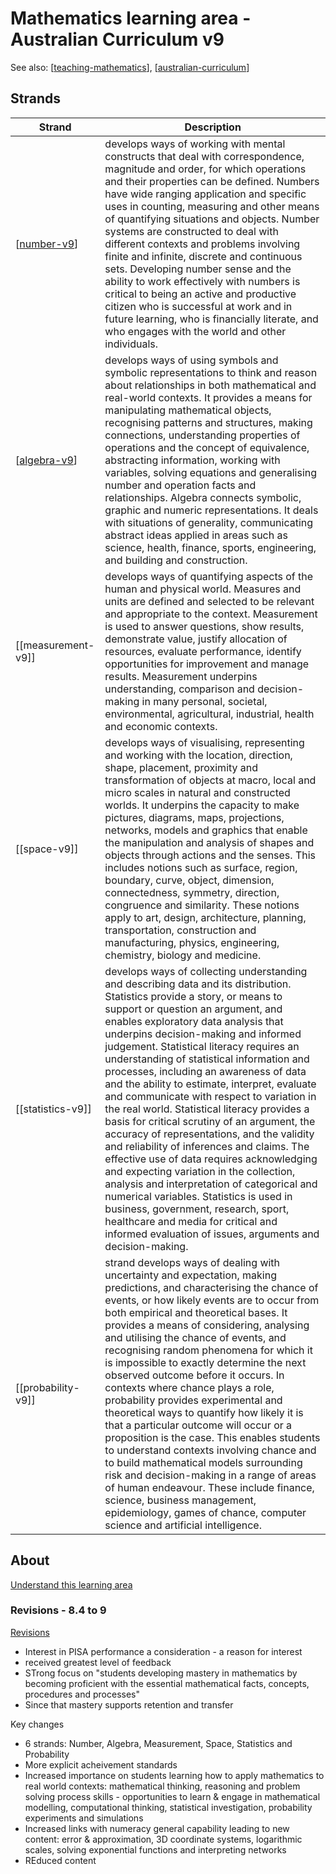 # Mathematics learning area - Australian Curriculum v9

See also: [[teaching-mathematics]], [[australian-curriculum]]

## Strands

| Strand | Description |
| --- | --- |
| [[number-v9]] | develops ways of working with mental constructs that deal with correspondence, magnitude and order, for which operations and their properties can be defined. Numbers have wide ranging application and specific uses in counting, measuring and other means of quantifying situations and objects. Number systems are constructed to deal with different contexts and problems involving finite and infinite, discrete and continuous sets. Developing number sense and the ability to work effectively with numbers is critical to being an active and productive citizen who is successful at work and in future learning, who is financially literate, and who engages with the world and other individuals.  |
| [[algebra-v9]] | develops ways of using symbols and symbolic representations to think and reason about relationships in both mathematical and real-world contexts. It provides a means for manipulating mathematical objects, recognising patterns and structures, making connections, understanding properties of operations and the concept of equivalence, abstracting information, working with variables, solving equations and generalising number and operation facts and relationships. Algebra connects symbolic, graphic and numeric representations. It deals with situations of generality, communicating abstract ideas applied in areas such as science, health, finance, sports, engineering, and building and construction.  |
| [[measurement-v9]] | develops ways of quantifying aspects of the human and physical world. Measures and units are defined and selected to be relevant and appropriate to the context. Measurement is used to answer questions, show results, demonstrate value, justify allocation of resources, evaluate performance, identify opportunities for improvement and manage results. Measurement underpins understanding, comparison and decision-making in many personal, societal, environmental, agricultural, industrial, health and economic contexts.  |
| [[space-v9]] | develops ways of visualising, representing and working with the location, direction, shape, placement, proximity and transformation of objects at macro, local and micro scales in natural and constructed worlds. It underpins the capacity to make pictures, diagrams, maps, projections, networks, models and graphics that enable the manipulation and analysis of shapes and objects through actions and the senses. This includes notions such as surface, region, boundary, curve, object, dimension, connectedness, symmetry, direction, congruence and similarity. These notions apply to art, design, architecture, planning, transportation, construction and manufacturing, physics, engineering, chemistry, biology and medicine. |
| [[statistics-v9]] | develops ways of collecting understanding and describing data and its distribution. Statistics provide a story, or means to support or question an argument, and enables exploratory data analysis that underpins decision-making and informed judgement. Statistical literacy requires an understanding of statistical information and processes, including an awareness of data and the ability to estimate, interpret, evaluate and communicate with respect to variation in the real world. Statistical literacy provides a basis for critical scrutiny of an argument, the accuracy of representations, and the validity and reliability of inferences and claims. The effective use of data requires acknowledging and expecting variation in the collection, analysis and interpretation of categorical and numerical variables. Statistics is used in business, government, research, sport, healthcare and media for critical and informed evaluation of issues, arguments and decision-making. |
| [[probability-v9]] |  strand develops ways of dealing with uncertainty and expectation, making predictions, and characterising the chance of events, or how likely events are to occur from both empirical and theoretical bases. It provides a means of considering, analysing and utilising the chance of events, and recognising random phenomena for which it is impossible to exactly determine the next observed outcome before it occurs. In contexts where chance plays a role, probability provides experimental and theoretical ways to quantify how likely it is that a particular outcome will occur or a proposition is the case. This enables students to understand contexts involving chance and to build mathematical models surrounding risk and decision-making in a range of areas of human endeavour. These include finance, science, business management, epidemiology, games of chance, computer science and artificial intelligence. |





## About

[Understand this learning area](https://v9.australiancurriculum.edu.au/teacher-resources/understand-this-learning-area/mathematics)

### Revisions - 8.4 to 9

[Revisions](https://v9.australiancurriculum.edu.au/resources/stories/revisions-to-the-australian-curriculum-mathematics)

- Interest in PISA performance a consideration - a reason for interest
- received greatest level of feedback
- STrong focus on "students developing mastery in mathematics by becoming proficient with the essential mathematical facts, concepts, procedures and processes"
- Since that mastery supports retention and transfer

Key changes 
- 6 strands: Number, Algebra, Measurement, Space, Statistics and Probability
- More explicit acheivement standards
- Increased importance on students learning how to apply mathematics to real world contexts: mathematical thinking, reasoning and problem solving process skills - opportunities to learn & engage in mathematical modelling, computational thinking, statistical investigation, probability experiments and simulations
- Increased links with numeracy general capability leading to new content: error & approximation, 3D coordinate systems, logarithmic scales, solving exponential functions and interpreting networks
- REduced content


[//begin]: # "Autogenerated link references for markdown compatibility"
[teaching-mathematics]: ../Mathematics/teaching-mathematics "Teaching Mathematics"
[australian-curriculum]: australian-curriculum "Australian Curriculum"
[number-v9]: number-v9 "Number - learning area v9 Australian Curriculum"
[algebra-v9]: algebra-v9 "Algebra - for version 9 of the Australian Curriculum"
[//end]: # "Autogenerated link references"